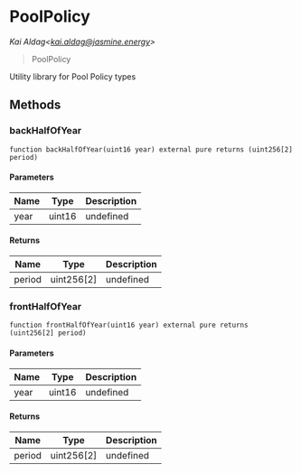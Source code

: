 # PoolPolicy

*Kai Aldag&lt;kai.aldag@jasmine.energy&gt;*

> PoolPolicy

Utility library for Pool Policy types



## Methods

### backHalfOfYear

```solidity
function backHalfOfYear(uint16 year) external pure returns (uint256[2] period)
```





#### Parameters

| Name | Type | Description |
|---|---|---|
| year | uint16 | undefined |

#### Returns

| Name | Type | Description |
|---|---|---|
| period | uint256[2] | undefined |

### frontHalfOfYear

```solidity
function frontHalfOfYear(uint16 year) external pure returns (uint256[2] period)
```





#### Parameters

| Name | Type | Description |
|---|---|---|
| year | uint16 | undefined |

#### Returns

| Name | Type | Description |
|---|---|---|
| period | uint256[2] | undefined |




